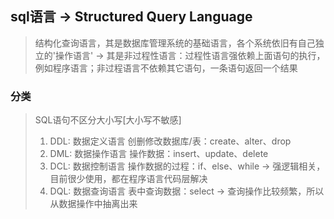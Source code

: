 ## sql语言 -> Structured Query Language
> 结构化查询语言，其是数据库管理系统的基础语言，各个系统依旧有自己独立的'操作语言'
> -> 其是非过程性语言：过程性语言强依赖上面语句的执行，例如程序语言；非过程语言不依赖其它语句，一条语句返回一个结果

### 分类
> SQL语句不区分大小写[大小写不敏感]
> 1. DDL: 数据定义语言
> 创删修改数据库/表：create、alter、drop
> 2. DML: 数据操作语言
> 操作数据：insert、update、delete
> 3. DCL: 数据控制语言
> 操作数据的过程：if、else、while -> 强逻辑相关，目前很少使用，都在程序语言代码层解决
> 4. DQL: 数据查询语言
> 表中查询数据：select -> 查询操作比较频繁，所以从数据操作中抽离出来